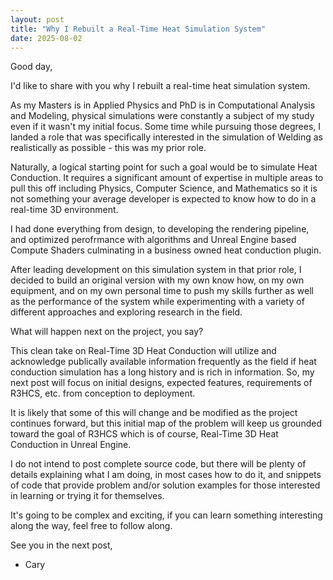 ```yaml
---
layout: post
title: "Why I Rebuilt a Real-Time Heat Simulation System"
date: 2025-08-02
---
```


Good day,

I'd like to share with you why I rebuilt a real-time heat simulation system.

As my Masters is in Applied Physics and PhD is in Computational Analysis and Modeling, physical simulations were constantly a subject of my study even if it wasn't my initial focus. Some time while pursuing those degrees, I landed a role that was specifically interested in the simulation of Welding as realistically as possible - this was my prior role. 

Naturally, a logical starting point for such a goal would be to simulate Heat Conduction. It requires a significant amount of expertise in multiple areas to pull this off including Physics, Computer Science, and Mathematics so it is not something your average developer is expected to know how to do in a real-time 3D environment. 

I had done everything from design, to developing the rendering pipeline, and optimized perofrmance with algorithms and Unreal Engine based Compute Shaders culminating in a business owned heat conduction plugin. 

After leading development on this simulation system in that prior role, I decided to build an original version with my own know how, on my own equipment, and on my own personal time to push my skills further as well as the performance of the system while experimenting with a variety of different approaches and exploring research in the field.


What will happen next on the project, you say?

This clean take on Real-Time 3D Heat Conduction will utilize and acknowledge publically available information frequently as the field if heat conduction simulation has a long history and is rich in information. So, my next post will focus on initial designs, expected features, requirements of R3HCS, etc. from conception to deployment. 

It is likely that some of this will change and be modified as the project continues forward, but this initial map of the problem will keep us grounded toward the goal of R3HCS which is of course, Real-Time 3D Heat Conduction in Unreal Engine.

I do not intend to post complete source code, but there will be plenty of details explaining what I am doing, in most cases how to do it, and snippets of code that provide problem and/or solution examples for those interested in learning or trying it for themselves.

It's going to be complex and exciting, if you can learn something interesting along the way, feel free to follow along.

See you in the next post,
- Cary